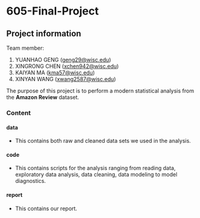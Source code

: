 # 605-Final-Project
## Project information

Team member:
1. YUANHAO GENG (geng29@wisc.edu)
2. XINGRONG CHEN (xchen942@wisc.edu)
3. KAIYAN MA (kma57@wisc.edu)
4. XINYAN WANG (xwang2587@wisc.edu)

The purpose of this project is to perform a modern statistical analysis from the **Amazon Review** dataset. 

### Content
#### data
- This contains both raw and cleaned data sets we used in the analysis.

#### code
- This contains scripts for the analysis ranging from reading data, exploratory data analysis, data cleaning, data modeling to model diagnostics.

#### report
- This contains our report.
